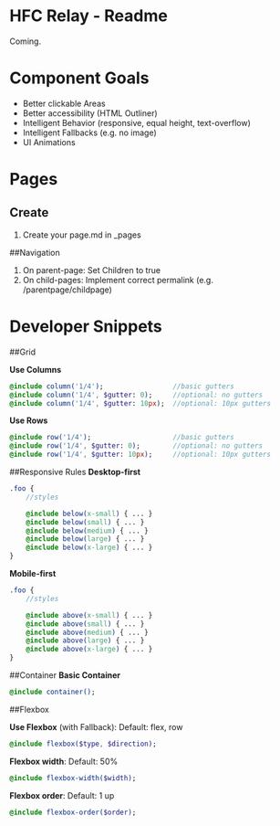 # HFC Relay - Readme

Coming.


# Component Goals
- Better clickable Areas
- Better accessibility (HTML Outliner)
- Intelligent Behavior (responsive, equal height, text-overflow)
- Intelligent Fallbacks (e.g. no image)
- UI Animations

# Pages

## Create
1. Create your page.md in _pages

##Navigation
1. On parent-page: Set Children to true
2. On child-pages: Implement correct permalink (e.g. /parentpage/childpage)



# Developer Snippets

##Grid

**Use Columns**
```sass
@include column('1/4');					//basic gutters
@include column('1/4', $gutter: 0); 	//optional: no gutters
@include column('1/4', $gutter: 10px); 	//optional: 10px gutters
```

**Use Rows**
```sass
@include row('1/4');					//basic gutters
@include row('1/4', $gutter: 0); 		//optional: no gutters
@include row('1/4', $gutter: 10px); 	//optional: 10px gutters
```

##Responsive Rules
**Desktop-first**
```sass
.foo {
	//styles

	@include below(x-small) { ... }
	@include below(small) { ... }
	@include below(medium) { ... }
	@include below(large) { ... }
	@include below(x-large) { ... }
}
```
**Mobile-first**
```sass
.foo {
	//styles

	@include above(x-small) { ... }
	@include above(small) { ... }
	@include above(medium) { ... }
	@include above(large) { ... }
	@include above(x-large) { ... }
}
```

##Container
**Basic Container**
```sass
@include container();
```

##Flexbox 

**Use Flexbox** (with Fallback):
Default: flex, row
```sass
@include flexbox($type, $direction);
```


**Flexbox width**:
Default: 50%
```sass
@include flexbox-width($width);
```


**Flexbox order**:
Default: 1 up
```sass
@include flexbox-order($order);
```


